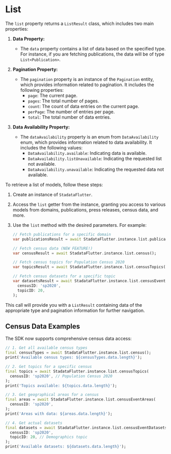 # List

The `list` property returns a `ListResult` class, which includes two main properties:

1. **Data Property:**

   - The `data` property contains a list of data based on the specified type. For instance, if you are fetching publications, the data will be of type `List<Publication>`.

2. **Pagination Property:**

   - The `pagination` property is an instance of the `Pagination` entity, which provides information related to pagination. It includes the following properties:
     - `page`: The current page.
     - `pages`: The total number of pages.
     - `count`: The count of data entries on the current page.
     - `perPage`: The number of entries per page.
     - `total`: The total number of data entries.

3. **Data Availability Property:**

   - The `dataAvailability` property is an enum from `DataAvailability` enum, which provides information related to data availability. It includes the following values:
     - `DataAvailability.available`: Indicating data is available.
     - `DataAvailability.listUnavailable`: Indicating the requested list not available.
     - `DataAvailability.unavailable`: Indicating the requested data not available.

To retrieve a list of models, follow these steps:

1. Create an instance of `StadataFlutter`.

2. Access the `list` getter from the instance, granting you access to various models from domains, publications, press releases, census data, and more.

3. Use the `list` method with the desired parameters. For example:

   ```dart
   // Fetch publications for a specific domain
   var publicationsResult = await StadataFlutter.instance.list.publications(domain: '7200');
   
   // Fetch census data (NEW FEATURE!)
   var censusResult = await StadataFlutter.instance.list.census();
   
   // Fetch census topics for Population Census 2020
   var topicsResult = await StadataFlutter.instance.list.censusTopics(censusID: 'sp2020');
   
   // Fetch census datasets for a specific topic
   var datasetsResult = await StadataFlutter.instance.list.censusEventDatasets(
     censusID: 'sp2020',
     topicID: 20,
   );
   ```

This call will provide you with a `ListResult` containing data of the appropriate type and pagination information for further navigation.

## Census Data Examples

The SDK now supports comprehensive census data access:

```dart
// 1. Get all available census types
final censusTypes = await StadataFlutter.instance.list.census();
print('Available census types: ${censusTypes.data.length}');

// 2. Get topics for a specific census
final topics = await StadataFlutter.instance.list.censusTopics(
  censusID: 'sp2020', // Population Census 2020
);
print('Topics available: ${topics.data.length}');

// 3. Get geographical areas for a census
final areas = await StadataFlutter.instance.list.censusEventAreas(
  censusID: 'sp2020',
);
print('Areas with data: ${areas.data.length}');

// 4. Get actual datasets
final datasets = await StadataFlutter.instance.list.censusEventDatasets(
  censusID: 'sp2020',
  topicID: 20, // Demographics topic
);
print('Available datasets: ${datasets.data.length}');
```

